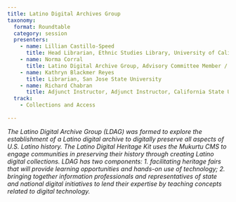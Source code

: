 ```yaml
---
title: Latino Digital Archives Group
taxonomy:
  format: Roundtable
  category: session
  presenters:
    - name: Lillian Castillo-Speed
	  title: Head Librarian, Ethnic Studies Library, University of California, Berkeley
	- name: Norma Corral
	  title: Latino Digital Archive Group, Advisory Committee Member / UCLA Librarian, Retired
	- name: Kathryn Blackmer Reyes
	  title: Librarian, San Jose State University
	- name: Richard Chabran
	  title: Adjunct Instructor, Adjunct Instructor, California State University, Los Angeles
  track:
    - Collections and Access
	
---
```

_The Latino Digital Archive Group (LDAG) was formed to explore the establishment of a Latino digital archive to 
digitally preserve all aspects of U.S. Latino history.  The Latino Digital Heritage Kit uses the Mukurtu CMS to 
engage communities in preserving their history through creating Latino digital collections. LDAG has two components:  1. facilitating heritage fairs that will provide learning opportunities and hands-on use of technology; 2. bringing together information professionals and representatives of state and national digital initiatives to lend their expertise by teaching concepts related to digital technology._